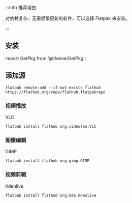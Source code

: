 :::info 推荐理由

对依赖复杂、无需频繁更新的软件，可以选择 Flatpak 来安装。

:::

## 安装

import GetPkg from '@theme/GetPkg';

<GetPkg name="flatpak" apt dnf pacman />

## 添加源

    flatpak remote-add --if-not-exists flathub https://flathub.org/repo/flathub.flatpakrepo

### 视频播放

VLC

    flatpak install flathub org.videolan.VLC

### 图像编辑

GIMP

    flatpak install flathub org.gimp.GIMP

### 视频剪辑

Kdenlive

    flatpak install flathub org.kde.kdenlive
